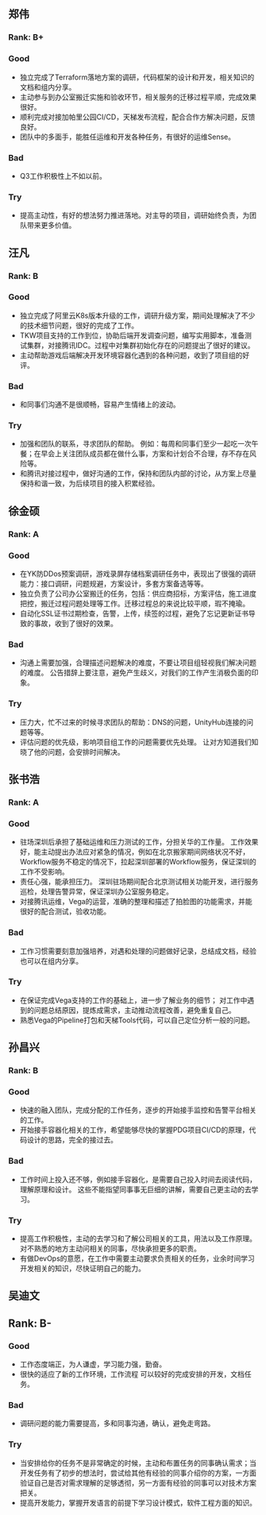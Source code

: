 ## 郑伟

### Rank: B+

### Good

* 独立完成了Terraform落地方案的调研，代码框架的设计和开发，相关知识的文档和组内分享。
* 主动参与到办公室搬迁实施和验收环节，相关服务的迁移过程平顺，完成效果很好。
* 顺利完成对接加帕里公园CI/CD，天梯发布流程，配合合作方解决问题，反馈良好。
* 团队中的多面手，能胜任运维和开发各种任务，有很好的运维Sense。

### Bad

* Q3工作积极性上不如以前。

### Try

* 提高主动性，有好的想法努力推进落地。对主导的项目，调研始终负责，为团队带来更多价值。


## 汪凡

### Rank: B

### Good

* 独立完成了阿里云K8s版本升级的工作，调研升级方案，期间处理解决了不少的技术细节问题，很好的完成了工作。
* TKW项目支持的工作到位，协助后端开发调查问题，编写实用脚本，准备测试集群，对接腾讯IDC。过程中对集群初始化存在的问题提出了很好的建议。
* 主动帮助游戏后端解决开发环境容器化遇到的各种问题，收到了项目组的好评。

### Bad

* 和同事们沟通不是很顺畅，容易产生情绪上的波动。

### Try

* 加强和团队的联系，寻求团队的帮助。 例如：每周和同事们至少一起吃一次午餐；在早会上关注团队成员都在做什么事，方案和计划合不合理，存不存在风险等。
* 和腾讯对接过程中，做好沟通的工作，保持和团队内部的讨论，从方案上尽量保持和谐一致，为后续项目的接入积累经验。


## 徐金硕

### Rank: A

### Good

* 在YK防DDos预案调研，游戏录屏存储档案调研任务中，表现出了很强的调研能力：接口调研，问题规避，方案设计，多套方案备选等等。
* 独立负责了公司办公室搬迁的任务，包括：供应商招标，方案评估，施工进度把控，搬迁过程问题处理等工作。迁移过程总的来说比较平顺，瑕不掩瑜。
* 自动化SSL证书过期检查，告警，上传，续签的过程，避免了忘记更新证书导致的事故，收到了很好的效果。

### Bad

* 沟通上需要加强，合理描述问题解决的难度，不要让项目组轻视我们解决问题的难度。 公告措辞上要注意，避免产生歧义，对我们的工作产生消极负面的印象。

### Try

* 压力大，忙不过来的时候寻求团队的帮助：DNS的问题，UnityHub连接的问题等等。
* 评估问题的优先级，影响项目组工作的问题需要优先处理。 让对方知道我们知晓了他的问题，会安排时间解决。


## 张书浩

### Rank: A

### Good

* 驻场深圳后承担了基础运维和压力测试的工作，分担关华的工作量。 工作效果好，能主动提出办法应对紧急的情况，例如在北京搬家期间网络状况不好，Workflow服务不稳定的情况下，拉起深圳部署的Workflow服务，保证深圳的工作不受影响。
* 责任心强，能承担压力。 深圳驻场期间配合北京测试相关功能开发，进行服务巡检，处理告警异常，保证深圳办公室服务稳定。
* 对接腾讯运维，Vega的运营，准确的整理和描述了拍脸图的功能需求，并能很好的配合测试，验收功能。

### Bad

* 工作习惯需要刻意加强培养，对遇和处理的问题做好记录，总结成文档，经验也可以在组内分享。

### Try

* 在保证完成Vega支持的工作的基础上，进一步了解业务的细节； 对工作中遇到的问题总结原因，提炼成需求，主动推动流程改善，避免重复自己。
* 熟悉Vega的Pipeline打包和天梯Tools代码，可以自己定位分析一般的问题。


## 孙昌兴

### Rank: B

### Good

* 快速的融入团队，完成分配的工作任务，逐步的开始接手监控和告警平台相关的工作。
* 开始接手容器化相关的工作，希望能够尽快的掌握PDG项目CI/CD的原理，代码设计的思路，完全的接过去。

### Bad

* 工作时间上投入还不够，例如接手容器化，是需要自己投入时间去阅读代码，理解原理和设计。 这些不能指望同事事无巨细的讲解，需要自己更主动的去学习。

### Try

* 提高工作积极性，主动的去学习和了解公司相关的工具，用法以及工作原理。对不熟悉的地方主动问相关的同事，尽快承担更多的职责。
* 有做DevOps的意愿，在工作中需要主动要求负责相关的任务，业余时间学习开发相关的知识，尽快证明自己的能力。

## 吴迪文

## Rank: B-

### Good

* 工作态度端正，为人谦虚，学习能力强，勤奋。
* 很快的适应了新的工作环境，工作流程 可以较好的完成安排的开发，文档任务。

### Bad

* 调研问题的能力需要提高，多和同事沟通，确认，避免走弯路。

### Try

* 当安排给你的任务不是非常确定的时候，主动和布置任务的同事确认需求；当开发任务有了初步的想法时，尝试给其他有经验的同事介绍你的方案，一方面验证自己是否对需求理解的足够透彻，另一方面有经验的同事可以对技术方案把关。
* 提高开发能力，掌握开发语言的前提下学习设计模式，软件工程方面的知识。
